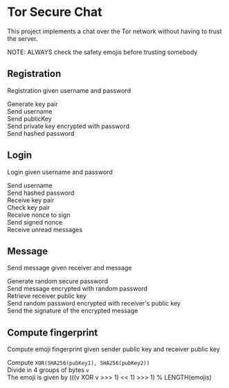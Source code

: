 # Tor Secure Chat

This project implements a chat over the Tor network without having to trust the server.

NOTE:
ALWAYS check the safety emojis before trusting somebody

## Registration

Registration given username and password

Generate key pair
<br>
Send username
<br>
Send publicKey
<br>
Send private key encrypted with password
<br>
Send hashed password

## Login

Login given username and password

Send username
<br>
Send hashed password
<br>
Receive key pair
<br>
Check key pair
<br>
Receive nonce to sign
<br>
Send signed nonce
<br>
Receive unread messages

## Message

Send message given receiver and message

Generate random secure password
<br>
Send message encrypted with random password
<br>
Retrieve receiver public key
<br>
Send random password encrypted with receiver's public key
<br>
Send the signature of the encrypted message

## Compute fingerprint

Compute emoji fingerprint given sender public key and receiver public key

Compute `XOR(SHA256(pubKey1), SHA256(pubKey2))`
<br>
Divide in 4 groups of bytes `v`
<br>
The emoji is given by (((v XOR v >>> 1) << 1) >>> 1) % LENGTH(emojis)


<!--
AES/CBC(left128(SHA256(password)), right128(SHA256(password)), privateKey)
SHA256(SHA256(password))

Problem 0
General security
Solution
Messages must not be persistent
Messages must be stored by the server only if the receiver is offline

Problem 1
The server knows the ip of the interlocutors
Solution:
Send everything through the Tor network

Problem 2
The server can decrypt messages using the privateKey
Solution:
Simmetrically encrypt the privateKey with the password
Problem 2.1
The server can decrypt the privateKey using the password
Solution:
Instead of sending the password, send the hash

Problem 3
Two identical password result in the same hash
Solution:
Salt the password with the username

Problem 4
Man-in-the-middle: the server could generate a key pair,
send his public key instead of request one and gain control over every message sent
Solution:
Out-of-band verification
Sender and receiver must bith compute a value using their publicKey and the other end's publicKey
such that f(publicKeyA, publicKeyB) = f(publicKeyB, publicKeyA)
This value is then converted into something readable (e.g. 4 emojis)
The interlocutors must then verify that they are the same
A user must must check if the keypair is valid

Problem 5
The exit node can sniff traffic data (e.g. sniff hash(password)):
- Can login with someone's elses account
    - Delete the user unread messages
    - Send messages pretending to be the user
    (can't read incoming messages, therefore deleting them from the server)
Solution:
The server must send the user some random data to sign to prove that he has the private key

Problem 6
The server can send messages pretending to be somebody
Solution
Every message sent must be signed with the privateKey (and then verified by the receiver)
-->